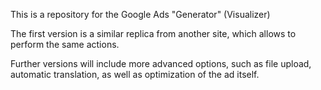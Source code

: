 This is a repository for the Google Ads "Generator" (Visualizer)

The first version is a similar replica from another site, which allows to perform the same actions.

Further versions will include more advanced options, such as file upload, automatic translation, as well as optimization of the ad itself.
